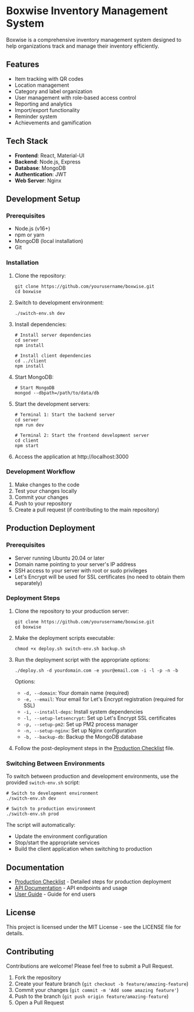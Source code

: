# Boxwise Inventory Management System

Boxwise is a comprehensive inventory management system designed to help organizations track and manage their inventory efficiently.

## Features

- Item tracking with QR codes
- Location management
- Category and label organization
- User management with role-based access control
- Reporting and analytics
- Import/export functionality
- Reminder system
- Achievements and gamification

## Tech Stack

- **Frontend**: React, Material-UI
- **Backend**: Node.js, Express
- **Database**: MongoDB
- **Authentication**: JWT
- **Web Server**: Nginx

## Development Setup

### Prerequisites

- Node.js (v16+)
- npm or yarn
- MongoDB (local installation)
- Git

### Installation

1. Clone the repository:
   ```
   git clone https://github.com/yourusername/boxwise.git
   cd boxwise
   ```

2. Switch to development environment:
   ```
   ./switch-env.sh dev
   ```

3. Install dependencies:
   ```
   # Install server dependencies
   cd server
   npm install
   
   # Install client dependencies
   cd ../client
   npm install
   ```

4. Start MongoDB:
   ```
   # Start MongoDB
   mongod --dbpath=/path/to/data/db
   ```

5. Start the development servers:
   ```
   # Terminal 1: Start the backend server
   cd server
   npm run dev
   
   # Terminal 2: Start the frontend development server
   cd client
   npm start
   ```

6. Access the application at http://localhost:3000

### Development Workflow

1. Make changes to the code
2. Test your changes locally
3. Commit your changes
4. Push to your repository
5. Create a pull request (if contributing to the main repository)

## Production Deployment

### Prerequisites

- Server running Ubuntu 20.04 or later
- Domain name pointing to your server's IP address
- SSH access to your server with root or sudo privileges
- Let's Encrypt will be used for SSL certificates (no need to obtain them separately)

### Deployment Steps

1. Clone the repository to your production server:
   ```
   git clone https://github.com/yourusername/boxwise.git
   cd boxwise
   ```

2. Make the deployment scripts executable:
   ```
   chmod +x deploy.sh switch-env.sh backup.sh
   ```

3. Run the deployment script with the appropriate options:
   ```
   ./deploy.sh -d yourdomain.com -e your@email.com -i -l -p -n -b
   ```
   
   Options:
   - `-d, --domain`: Your domain name (required)
   - `-e, --email`: Your email for Let's Encrypt registration (required for SSL)
   - `-i, --install-deps`: Install system dependencies
   - `-l, --setup-letsencrypt`: Set up Let's Encrypt SSL certificates
   - `-p, --setup-pm2`: Set up PM2 process manager
   - `-n, --setup-nginx`: Set up Nginx configuration
   - `-b, --backup-db`: Backup the MongoDB database

4. Follow the post-deployment steps in the [Production Checklist](./PRODUCTION_CHECKLIST.md) file.

### Switching Between Environments

To switch between production and development environments, use the provided `switch-env.sh` script:

```
# Switch to development environment
./switch-env.sh dev

# Switch to production environment
./switch-env.sh prod
```

The script will automatically:
- Update the environment configuration
- Stop/start the appropriate services
- Build the client application when switching to production

## Documentation

- [Production Checklist](./PRODUCTION_CHECKLIST.md) - Detailed steps for production deployment
- [API Documentation](./server/API.md) - API endpoints and usage
- [User Guide](./docs/USER_GUIDE.md) - Guide for end users

## License

This project is licensed under the MIT License - see the LICENSE file for details.

## Contributing

Contributions are welcome! Please feel free to submit a Pull Request.

1. Fork the repository
2. Create your feature branch (`git checkout -b feature/amazing-feature`)
3. Commit your changes (`git commit -m 'Add some amazing feature'`)
4. Push to the branch (`git push origin feature/amazing-feature`)
5. Open a Pull Request
